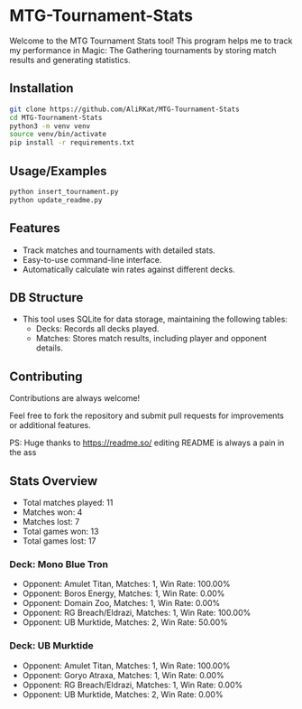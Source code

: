 # MTG-Tournament-Stats

Welcome to the MTG Tournament Stats tool! This program helps me to track my performance in Magic: The Gathering tournaments by storing match results and generating statistics.


## Installation

```bash
git clone https://github.com/AliRKat/MTG-Tournament-Stats
cd MTG-Tournament-Stats
python3 -m venv venv
source venv/bin/activate
pip install -r requirements.txt
```
    
## Usage/Examples

```bash
python insert_tournament.py
python update_readme.py
```


## Features

- Track matches and tournaments with detailed stats.
- Easy-to-use command-line interface.
- Automatically calculate win rates against different decks.


## DB Structure
- This tool uses SQLite for data storage, maintaining the following tables:
    - Decks: Records all decks played.
    - Matches: Stores match results, including player and opponent details.

## Contributing

Contributions are always welcome!

Feel free to fork the repository and submit pull requests for improvements or additional features.

PS: Huge thanks to https://readme.so/ editing README is always a pain in the ass

## Stats Overview
- Total matches played: 11
- Matches won: 4
- Matches lost: 7
- Total games won: 13
- Total games lost: 17

### Deck: Mono Blue Tron
  - Opponent: Amulet Titan, Matches: 1, Win Rate: 100.00%
  - Opponent: Boros Energy, Matches: 1, Win Rate: 0.00%
  - Opponent: Domain Zoo, Matches: 1, Win Rate: 0.00%
  - Opponent: RG Breach/Eldrazi, Matches: 1, Win Rate: 100.00%
  - Opponent: UB Murktide, Matches: 2, Win Rate: 50.00%

### Deck: UB Murktide
  - Opponent: Amulet Titan, Matches: 1, Win Rate: 100.00%
  - Opponent: Goryo Atraxa, Matches: 1, Win Rate: 0.00%
  - Opponent: RG Breach/Eldrazi, Matches: 1, Win Rate: 0.00%
  - Opponent: UB Murktide, Matches: 2, Win Rate: 0.00%
